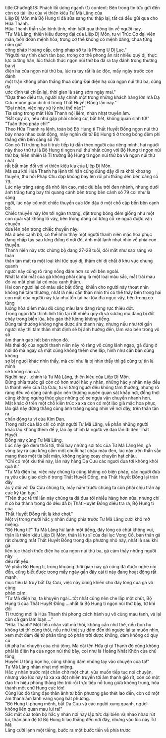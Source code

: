title:Chương518: Phách lối ương ngạnh (1)
content:
Bên trong tin tức gửi đến còn có tài liệu của vị thiên kiêu Tư Mã Lăng của<br>Liệp Dị Môn mà Bộ Hung ti đã sửa sang thu thập lại, tất cả đều gửi qua cho<br>Hứa Thanh.<br>Hứa Thanh thần sắc bình tĩnh, nhìn lướt qua thông tin về người này.<br>"Tư Mã Lăng, thiên kiêu đương đại của Liệp Dị Môn, tu vi Trúc Cơ đại viên<br>mãn, bốn đoàn mệnh hỏa, trong cơ thể không có mệnh đăng, chưa từng nắm giữ<br>công pháp Hoàng cấp, công pháp sở tu là Phong U Dị Lục."<br>"Người này tính cách tàn bạo, trong cơ thể phong ấn rất nhiều quỷ dị, thực<br>lực cường hãn, lúc thách thức ngọn núi thứ ba đã ra tay đánh trọng thương ba vị<br>điện hạ của ngọn núi thứ ba, lúc ra tay rất là ác độc, mấy ngày trước còn đánh<br>một trận không phân thắng thua cùng Đại điện hạ của ngọn núi thứ ba, cũng đã<br>ước định tái chiến lại, thời gian là sáng sớm ngày mai."<br>"Dựa theo điều tra, người này chính một trong những khách hàng lớn mà Dạ<br>Cưu muốn giao dịch ở trong Thất Huyết Đồng lần này."<br>"Đại nhân, việc này xử lý như thế nào?"<br>Tia sáng trong mắt Hứa Thanh nội liễm, nhàn nhạt truyền âm.<br>"Bắt quy án, nếu như gặp phải chống cự, bắt hết, không quản sinh tử!"<br>"Tuân theo pháp chỉ!"<br>Theo Hứa Thanh ra lệnh, toàn bộ Bộ Hung ti Thất Huyết Đồng ngọn núi thứ<br>bảy nhao nhao xuất động, mấy nghìn đệ tử Bộ Hung ti ở trong bóng đêm phi<br>thẳng đến bến cảng số 79.<br>Còn có Ti trưởng hai ti trực tiếp tự dẫn theo người của riêng mình, hai người<br>này theo thứ tự là Bộ Hung ti ngọn núi thứ nhất cùng với Bộ Hung ti ngọn núi<br>thứ ba, hiển nhiên là Ti trưởng Bộ Hung ti ngọn núi thứ ba và ngọn núi thứ nhất<br>rất bất mãn đối với vị thiên kiêu kia của Liệp Dị Môn.<br>Mà sau khi Hứa Thanh hạ lệnh thì hắn cũng đứng dậy đi ra khỏi khoang<br>thuyền, thu hồi Pháp Chu đạp không bay lên rồi phi thẳng đến bến cảng số 79.<br>Lúc này trăng sáng đã nhô lên cao, mặc dù bầu trời đen nhánh, nhưng dưới<br>ánh trăng tung bay thì quang cảnh bên trong bên cảnh số 79 coi như là sáng<br>ngời, lúc này có một chiếc thuyền cực lớn đậu ở một chỗ cập bến bên cạnh bờ.<br>Chiếc thuyền này lớn tới ngàn trượng, đặt trong bóng đêm giống như một<br>con quái vật khổng lồ vậy, bên trong đang có từng cỗ xe ngựa được vận chuyển<br>đưa lên bên trong chiếc thuyền này.<br>Mà ở bên cạnh bờ, có thể nhìn thấy một người thanh niên mặc hoa phục<br>đang chắp tay sau lưng đứng ở nơi đó, ánh mắt lạnh nhạt nhìn về phía con<br>thuyền.<br>Thanh niên này ước chừng bộ dạng 27-28 tuổi, đôi mắt như sao sáng và toàn<br>thân tản mát ra một loại khí tức quỷ dị, thậm chí dị chất ở khu vực chung quanh<br>người này cũng rõ ràng nồng đậm hơn so với bên ngoài.<br>Nhất là đôi mắt của gã không phải cùng là một loại màu sắc, mắt trái màu<br>đỏ và mắt phải lại có màu xanh thẳm.<br>Hai con ngươi lại có màu sắc bất đồng, khiến cho người này thoạt nhìn<br>không hề tầm thường, nhất là nếu cẩn thận nhìn thì có thể thấy bên trong hai<br>con mắt của người này tựa như tồn tại hai tòa địa ngục vậy, bên trong có từng<br>luồng hỏa diễm màu đỏ cùng màu lam đang rừng rực thiêu đốt.<br>Trong ngọn lửa thình lình tồn tại rất nhiều quỷ dị và sương mù đang bị đốt<br>cháy trong biển lửa, kêu gào thê lương không tiếng.<br>Dùng tai thường không nghe được âm thanh này, nhưng nếu như tới gần<br>người này thì tâm thần nhất định sẽ bị ảnh hướng đến, lâm vào bên trong vô số<br>âm thanh gào hét bén nhọn đó.<br>Mà thái độ của người thanh niên này rõ ràng vô cùng lãnh ngạo, gã đứng ở<br>nơi đó mà ngay cả mặt cũng không thèm che lấp, hình như căn bản cũng không<br>sợ bị người khác nhìn thấy, mà coi như là bị nhìn thấy thì gã cũng tự tin là mình<br>sẽ không sao cả.<br>Người này …chính là Tư Mã Lăng, thiên kiêu của Liệp Dị Môn.<br>Đứng phía trước gã còn có hơn mười hắc y nhân, những hắc y nhân này đều<br>là thành viên của Dạ Cưu, tu vi từng người đều không tầm thường, nhưng rõ<br>ràng đều vô cùng cảnh giác nên thường xuyên quan sát khắp nơi, đồng thời<br>cũng không ngừng thúc giục những cỗ xe ngựa vận chuyển nhanh hơn.<br>Mặt khác ở trên một chỗ kiến trúc xa xa còn có một lão giả mặc hoa phục,<br>lão giả này đứng thẳng cùng ánh trăng ngóng nhìn về nơi đây, trên thân tản ra<br>chấn động tu vi của Kim Đan.<br>Trong mắt của lão chỉ có một người Tư Mã Lăng, về phần những người<br>khác lão không thèm để ý, lão ấy chính là người vệ đạo lần đi đến Thất Huyết<br>Đồng này cùng Tư Mã Lăng.<br>Lúc này gió đêm thổi tới, thổi bay những sợi tóc của Tư Mã Lăng lên, gã<br>vòng tay ra sau lưng cầm một chuỗi hạt châu màu đen, lúc này trên thần sắc<br>mang theo một tia bất mãn, không ngừng xoay chuyển hạt châu.<br>"Chỉ có một xíu thế này, lần này hàng Dạ Cưu các ngươi đưa tới không khỏi<br>quá ít."<br>"Tư Mã điện hạ, việc này chúng ta cũng không có biện pháp, các ngươi đưa<br>ra yêu cầu giao dịch ở trong Thất Huyết Đồng, mà Thất Huyết Đồng lại tràn đầy<br>ác ý đối với Dạ Cưu chúng ta, mấy năm trước chúng ta còn phải chịu trấn áp<br>cực kỳ tàn bạo."<br>"Trên thực tế thì lần này chúng ta đã đưa tới nhiều hàng hơn nữa, nhưng chí<br>ít có ba thành trong đó đều đã bị Thất Huyết Đồng điều tra ra, Bộ Hung ti của<br>Thất Huyết Đồng rất là khó chơi."<br>Một vị trong mười hắc y nhân đứng phía trước Tư Mã Lăng cười khổ mở<br>miệng.<br>"Bộ Hung ti?" Tư Mã Lăng hừ lạnh một tiếng, đáy lòng có chút không vui,<br>thân là thiên kiêu Liệp Dị Môn, thân là tu sĩ của đại lục Vọng Cổ, bản thân gã<br>rất chướng mắt Thất Huyết Đồng trong địa phương nhỏ này, nhất là sau khi gã<br>liên tục thách thức điện hạ của ngọn núi thứ ba, gã cảm thấy những người này<br>đều rất yếu.<br>Về phần Bộ Hung ti, trong khoảng thời gian này gã cũng đã được nghe nói<br>đến, cũng biết được trong mấy ngày gần đây cái ti này đang hoạt động rất mạnh,<br>mục tiêu là truy bắt Dạ Cưu, việc này cũng khiến cho đáy lòng của gã vô cùng<br>phản cảm.<br>"Tư Mã điện hạ, ta khuyên ngài...tốt nhất cũng nên che lấp một chút, Bộ<br>Hung ti của Thất Huyết Đồng …nhất là Bộ Hung ti ngọn núi thứ bảy, từ khi đổi<br>Ti trưởng mới là Hứa Thanh thì phong cách hành sự vô cùng máu tanh, vả lại<br>còn cả gan làm loạn...."<br>"Hứa Thanh? Một tiểu nhân vật mà thôi, không cần như thế, nếu bọn họ<br>không tới thì cũng thôi, nếu như thật sự dám đến thì ngược lại ta muốn nhìn,<br>xem một đám đệ tử phân tông có phản trời được không, dám không có quy củ<br>tới phá hư chuyện của chủ tông. Mà cái tên Hứa gì gì Thanh đó cũng không<br>phải là điện hạ của ngọn núi thứ bảy, coi như là Hoàng Nhất Khôn của chủ tông<br>Huyền U tông bọn họ, cũng không dám nhúng tay vào chuyện của ta!"<br>Tư Mã Lăng nhàn nhạt mở miệng.<br>Hắc y nhân trước mặt chần chờ một chút, vừa muốn tiếp tục nói chuyện,<br>nhưng vào lúc này từ xa xa đột nhiên truyền tới âm thanh gió rít, còn có một<br>đạo tín hiệu phóng thẳng lên trời rồi trực tiếp nổ tung giữa không trung, hóa<br>thành một chữ Hung cực lớn!<br>Cùng lúc đó từng đạo thân ảnh từ bốn phương gào thét lao đến, còn có một<br>âm thanh âm lãnh vang vọng bát phương.<br>"Bộ Hung ti phụng mệnh, bắt Dạ Cưu và các người xung quanh, người<br>không liên quan mau lui ra!"<br>Sắc mặt của toàn bộ hắc y nhân nơi này lập tức đại biến và nhao nhao rút<br>lui, thân ảnh đệ tử Bộ Hung ti lao thẳng đến nơi đây, nhưng vào lúc này Tư Mã<br>Lăng cười lạnh một tiếng, bước ra một bước tiến về phía trước